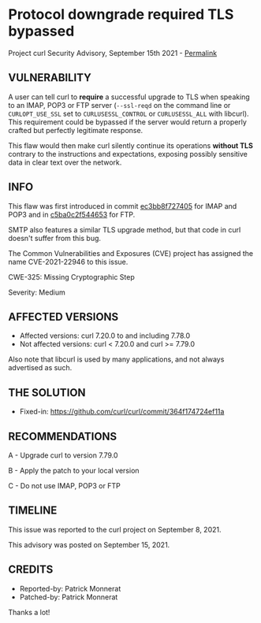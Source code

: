 Protocol downgrade required TLS bypassed
========================================

Project curl Security Advisory, September 15th 2021 -
[Permalink](https://curl.se/docs/CVE-2021-22946.html)

VULNERABILITY
-------------

A user can tell curl to **require** a successful upgrade to TLS when speaking
to an IMAP, POP3 or FTP server (`--ssl-reqd` on the command line or
`CURLOPT_USE_SSL` set to `CURLUSESSL_CONTROL` or `CURLUSESSL_ALL` with
libcurl). This requirement could be bypassed if the server would return a
properly crafted but perfectly legitimate response.

This flaw would then make curl silently continue its operations **without
TLS** contrary to the instructions and expectations, exposing possibly
sensitive data in clear text over the network.

INFO
----

This flaw was first introduced in commit
[ec3bb8f727405](https://github.com/curl/curl/commit/ec3bb8f727405) for IMAP
and POP3 and in
[c5ba0c2f544653](https://github.com/curl/curl/commit/c5ba0c2f544653) for FTP.

SMTP also features a similar TLS upgrade method, but that code in curl doesn't
suffer from this bug.

The Common Vulnerabilities and Exposures (CVE) project has assigned the name
CVE-2021-22946 to this issue.

CWE-325: Missing Cryptographic Step

Severity: Medium

AFFECTED VERSIONS
-----------------

- Affected versions: curl 7.20.0 to and including 7.78.0
- Not affected versions: curl < 7.20.0 and curl >= 7.79.0

Also note that libcurl is used by many applications, and not always advertised
as such.

THE SOLUTION
------------

- Fixed-in: https://github.com/curl/curl/commit/364f174724ef11a

RECOMMENDATIONS
--------------

 A - Upgrade curl to version 7.79.0

 B - Apply the patch to your local version
 
 C - Do not use IMAP, POP3 or FTP
 
TIMELINE
--------

This issue was reported to the curl project on September 8, 2021.

This advisory was posted on September 15, 2021.

CREDITS
-------

- Reported-by: Patrick Monnerat
- Patched-by: Patrick Monnerat

Thanks a lot!
